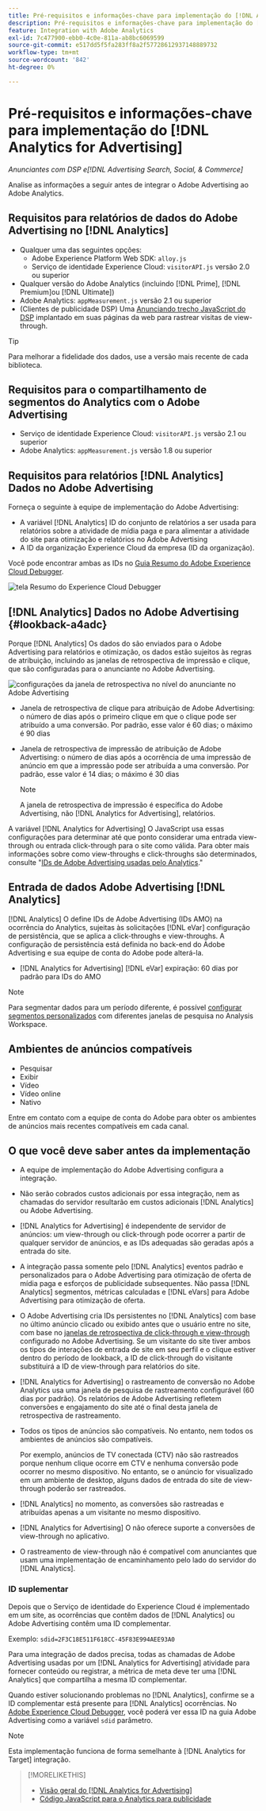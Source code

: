 ```yaml
---
title: Pré-requisitos e informações-chave para implementação do [!DNL Analytics for Advertising]
description: Pré-requisitos e informações-chave para implementação do [!DNL Analytics for Advertising]
feature: Integration with Adobe Analytics
exl-id: 7c477900-ebb0-4c0e-811a-ab8bc6069599
source-git-commit: e517dd5f5fa283ff8a2f57728612937148889732
workflow-type: tm+mt
source-wordcount: '842'
ht-degree: 0%

---
```


# Pré-requisitos e informações-chave para implementação do [!DNL Analytics for Advertising]

*Anunciantes com DSP e[!DNL Advertising Search, Social, & Commerce]*

Analise as informações a seguir antes de integrar o Adobe Advertising ao Adobe Analytics.

## Requisitos para relatórios de dados do Adobe Advertising no [!DNL Analytics]

* Qualquer uma das seguintes opções:
   * Adobe Experience Platform Web SDK: `alloy.js`
   * Serviço de identidade Experience Cloud: `visitorAPI.js` versão 2.0 ou superior
* Qualquer versão do Adobe Analytics (incluindo [!DNL Prime], [!DNL Premium]ou [!DNL Ultimate])
* Adobe Analytics: `appMeasurement.js` versão 2.1 ou superior
* (Clientes de publicidade DSP) Uma [Anunciando trecho JavaScript do DSP](javascript.md) implantado em suas páginas da web para rastrear visitas de view-through.

>[!TIP]
>
>Para melhorar a fidelidade dos dados, use a versão mais recente de cada biblioteca.

## Requisitos para o compartilhamento de segmentos do Analytics com o Adobe Advertising

* Serviço de identidade Experience Cloud: `visitorAPI.js` versão 2.1 ou superior
* Adobe Analytics: `appMeasurement.js` versão 1.8 ou superior

## Requisitos para relatórios [!DNL Analytics] Dados no Adobe Advertising

Forneça o seguinte à equipe de implementação do Adobe Advertising:

* A variável [!DNL Analytics] ID do conjunto de relatórios a ser usada para relatórios sobre a atividade de mídia paga e para alimentar a atividade do site para otimização e relatórios no Adobe Advertising
* A ID da organização Experience Cloud da empresa (ID da organização).

Você pode encontrar ambas as IDs no [Guia Resumo do Adobe Experience Cloud Debugger](https://experienceleague.adobe.com/docs/debugger/using-v2/summary.html).

![tela Resumo do Experience Cloud Debugger](/help/integrations/assets/a4adc-debugger-summary.png)

## [!DNL Analytics] Dados no Adobe Advertising {#lookback-a4adc}

Porque [!DNL Analytics] Os dados do são enviados para o Adobe Advertising para relatórios e otimização, os dados estão sujeitos às regras de atribuição, incluindo as janelas de retrospectiva de impressão e clique, que são configuradas para o anunciante no Adobe Advertising.

![configurações da janela de retrospectiva no nível do anunciante no Adobe Advertising](/help/integrations/assets/a4adc-lookbacks.png)

* Janela de retrospectiva de clique para atribuição de Adobe Advertising: o número de dias após o primeiro clique em que o clique pode ser atribuído a uma conversão. Por padrão, esse valor é 60 dias; o máximo é 90 dias
* Janela de retrospectiva de impressão de atribuição de Adobe Advertising: o número de dias após a ocorrência de uma impressão de anúncio em que a impressão pode ser atribuída a uma conversão. Por padrão, esse valor é 14 dias; o máximo é 30 dias

  >[!NOTE]
  >
  > A janela de retrospectiva de impressão é específica do Adobe Advertising, não [!DNL Analytics for Advertising], relatórios.

A variável [!DNL Analytics for Advertising] O JavaScript usa essas configurações para determinar até que ponto considerar uma entrada view-through ou entrada click-through para o site como válida. Para obter mais informações sobre como view-throughs e click-throughs são determinados, consulte &quot;[IDs de Adobe Advertising usadas pelo Analytics](ids.md).&quot;

## Entrada de dados Adobe Advertising [!DNL Analytics]

[!DNL Analytics] O define IDs de Adobe Advertising (IDs AMO) na ocorrência do Analytics, sujeitas às solicitações [!DNL eVar] configuração de persistência, que se aplica a click-throughs e view-throughs. A configuração de persistência está definida no back-end do Adobe Advertising e sua equipe de conta do Adobe pode alterá-la.

* [!DNL Analytics for Advertising] [!DNL eVar] expiração: 60 dias por padrão para IDs do AMO

>[!NOTE]
>
>Para segmentar dados para um período diferente, é possível [configurar segmentos personalizados](https://experienceleague.adobe.com/docs/analytics/components/segmentation/segmentation-workflow/seg-build.html) com diferentes janelas de pesquisa no Analysis Workspace.

## Ambientes de anúncios compatíveis

* Pesquisar
* Exibir
* Vídeo
* Vídeo online
* Nativo

Entre em contato com a equipe de conta do Adobe para obter os ambientes de anúncios mais recentes compatíveis em cada canal.

## O que você deve saber antes da implementação

* A equipe de implementação do Adobe Advertising configura a integração.

* Não serão cobrados custos adicionais por essa integração, nem as chamadas do servidor resultarão em custos adicionais [!DNL Analytics] ou Adobe Advertising.

* [!DNL Analytics for Advertising] é independente de servidor de anúncios: um view-through ou click-through pode ocorrer a partir de qualquer servidor de anúncios, e as IDs adequadas são geradas após a entrada do site.

* A integração passa somente pelo [!DNL Analytics] eventos padrão e personalizados para o Adobe Advertising para otimização de oferta de mídia paga e esforços de publicidade subsequentes. Não passa [!DNL Analytics] segmentos, métricas calculadas e [!DNL eVars] para Adobe Advertising para otimização de oferta.

* O Adobe Advertising cria IDs persistentes no [!DNL Analytics] com base no último anúncio clicado ou exibido antes que o usuário entre no site, com base no [janelas de retrospectiva de click-through e view-through](#lookback-a4adc) configurado no Adobe Advertising. Se um visitante do site tiver ambos os tipos de interações de entrada de site em seu perfil e o clique estiver dentro do período de lookback, a ID de click-through do visitante substituirá a ID de view-through para relatórios do site.

* [!DNL Analytics for Advertising] o rastreamento de conversão no Adobe Analytics usa uma janela de pesquisa de rastreamento configurável (60 dias por padrão). Os relatórios de Adobe Advertising refletem conversões e engajamento do site até o final desta janela de retrospectiva de rastreamento.

* Todos os tipos de anúncios são compatíveis. No entanto, nem todos os ambientes de anúncios são compatíveis.

  Por exemplo, anúncios de TV conectada (CTV) não são rastreados porque nenhum clique ocorre em CTV e nenhuma conversão pode ocorrer no mesmo dispositivo. No entanto, se o anúncio for visualizado em um ambiente de desktop, alguns dados de entrada do site de view-through poderão ser rastreados.

* [!DNL Analytics] no momento, as conversões são rastreadas e atribuídas apenas a um visitante no mesmo dispositivo.

* [!DNL Analytics for Advertising] O não oferece suporte a conversões de view-through no aplicativo.

* O rastreamento de view-through não é compatível com anunciantes que usam uma implementação de encaminhamento pelo lado do servidor do [!DNL Analytics].

### ID suplementar

Depois que o Serviço de identidade do Experience Cloud é implementado em um site, as ocorrências que contêm dados de [!DNL Analytics] ou Adobe Advertising contêm uma ID complementar.

Exemplo: `sdid=2F3C18E511F618CC-45F83E994AEE93A0`

Para uma integração de dados precisa, todas as chamadas de Adobe Advertising usadas por um [!DNL Analytics for Advertising] atividade para fornecer conteúdo ou registrar, a métrica de meta deve ter uma [!DNL Analytics] que compartilha a mesma ID complementar.

Quando estiver solucionando problemas no [!DNL Analytics], confirme se a ID complementar está presente para [!DNL Analytics] ocorrências. No [Adobe Experience Cloud Debugger](https://experienceleague.adobe.com/docs/debugger/using-v2/summary.html), você poderá ver essa ID na guia Adobe Advertising como a variável `sdid` parâmetro.

>[!NOTE]
>
> Esta implementação funciona de forma semelhante à [!DNL Analytics for Target] integração.

>[!MORELIKETHIS]
>
>* [Visão geral do [!DNL Analytics for Advertising]](overview.md)
>* [Código JavaScript para o Analytics para publicidade](/help/integrations/analytics/javascript.md)
